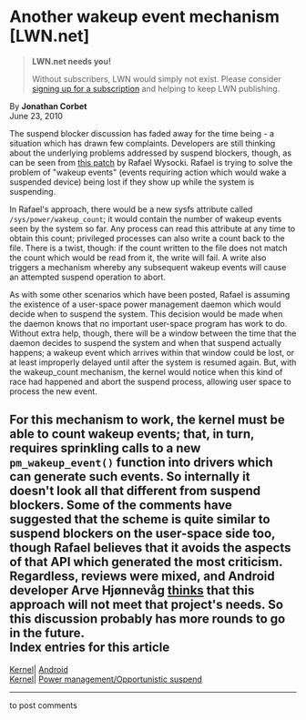 # Another wakeup event mechanism [LWN.net]

> **LWN.net needs you!**
> 
> Without subscribers, LWN would simply not exist. Please consider [signing up for a subscription](/Promo/nst-nag2/subscribe) and helping to keep LWN publishing. 

By **Jonathan Corbet**  
June 23, 2010 

The suspend blocker discussion has faded away for the time being - a situation which has drawn few complaints. Developers are still thinking about the underlying problems addressed by suspend blockers, though, as can be seen from [this patch](http://lwn.net/Articles/392897/) by Rafael Wysocki. Rafael is trying to solve the problem of "wakeup events" (events requiring action which would wake a suspended device) being lost if they show up while the system is suspending. 

In Rafael's approach, there would be a new sysfs attribute called `/sys/power/wakeup_count`; it would contain the number of wakeup events seen by the system so far. Any process can read this attribute at any time to obtain this count; privileged processes can also write a count back to the file. There is a twist, though: if the count written to the file does not match the count which would be read from it, the write will fail. A write also triggers a mechanism whereby any subsequent wakeup events will cause an attempted suspend operation to abort. 

As with some other scenarios which have been posted, Rafael is assuming the existence of a user-space power management daemon which would decide when to suspend the system. This decision would be made when the daemon knows that no important user-space program has work to do. Without extra help, though, there will be a window between the time that the daemon decides to suspend the system and when that suspend actually happens; a wakeup event which arrives within that window could be lost, or at least improperly delayed until after the system is resumed again. But, with the wakeup_count mechanism, the kernel would notice when this kind of race had happened and abort the suspend process, allowing user space to process the new event. 

For this mechanism to work, the kernel must be able to count wakeup events; that, in turn, requires sprinkling calls to a new `pm_wakeup_event()` function into drivers which can generate such events. So internally it doesn't look all that different from suspend blockers. Some of the comments have suggested that the scheme is quite similar to suspend blockers on the user-space side too, though Rafael believes that it avoids the aspects of that API which generated the most criticism. Regardless, reviews were mixed, and Android developer Arve Hjønnevåg [thinks](/Articles/393321/) that this approach will not meet that project's needs. So this discussion probably has more rounds to go in the future.  
Index entries for this article  
---  
[Kernel](/Kernel/Index)| [Android](/Kernel/Index#Android)  
[Kernel](/Kernel/Index)| [Power management/Opportunistic suspend](/Kernel/Index#Power_management-Opportunistic_suspend)  
  


* * *

to post comments 
